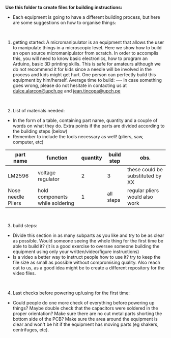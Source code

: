 
**Use this folder to create files for building instructions:**
- Each equipment is going to have a different building process, but here are some suggestions on how to organise things:

<br>

1. getting started:
  A micromanipulator is an equipment that allows the user to manipulate things in a microscopic level. Here we show how to build an open source micromanipulator from scratch. In order to accomplis this, you will need to know basic electronics, how to program an Arduino, basic 3D printing skills. 
  This is safe for amateurs although we do not recommend it for kids since a needle will be involved in the process and kids might get hurt. One person can perfectly build this equipment by him/herself. 
  Average time to build: --- 
In case something goes wrong, please do not hesitate in contacting us at dulce.alarcon@upch.pe and jean.tincopa@upch.pe
<br>

2. List of materials needed:
 - In the form of a table, containing part name, quantity and a couple of words on what they do. Extra points if the parts are divided according to the building steps (below)
 - Remember to include the tools necessary as well! (pliers, saw, computer, etc)  


 |part name| function  | quantity  | build step  | obs.  |
 |---|---|---|---|---|
 |LM2596| voltage regulator  | 2  | 3  | these could be substituted by XX  |
 | Nose needle Pliers  | hold components while soldering  | 1  | all steps  | regular pliers would also work  |

<br>


3. build steps:
 - Divide this section in as many subparts as you like and try to be as clear as possible. Would someone seeing the whole thing for the first time be able to build it? (it is a good exercise to oversee someone building the equipment using only your written/video/figure instructions)
 - Is a video a better way to instruct people how to use it? try to keep the file size as small as possible without compromising quality. Also reach out to us, as a good idea might be to create a different repository for the video files.  

<br>

4. Last checks before powering up/using for the first time:
 - Could people do one more check of everything before powering up things? Maybe double check that the capacitors were soldered in the proper orientation? Make sure there are no cut metal parts shorting the bottom side of the PCB? Make sure the area around the equipment is clear and won't be hit if the equipment has moving parts (eg shakers, centrifuges, etc).
 
